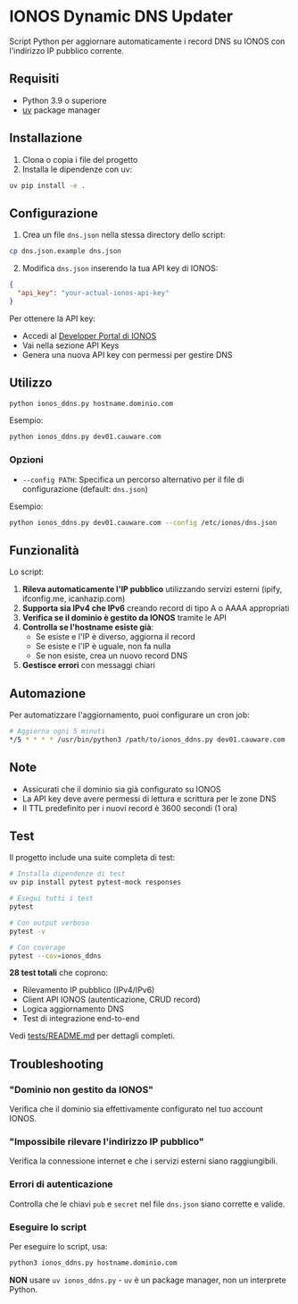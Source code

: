 # IONOS Dynamic DNS Updater

Script Python per aggiornare automaticamente i record DNS su IONOS con l'indirizzo IP pubblico corrente.

## Requisiti

- Python 3.9 o superiore
- [uv](https://github.com/astral-sh/uv) package manager

## Installazione

1. Clona o copia i file del progetto
2. Installa le dipendenze con uv:

```bash
uv pip install -e .
```

## Configurazione

1. Crea un file `dns.json` nella stessa directory dello script:

```bash
cp dns.json.example dns.json
```

2. Modifica `dns.json` inserendo la tua API key di IONOS:

```json
{
  "api_key": "your-actual-ionos-api-key"
}
```

Per ottenere la API key:
- Accedi al [Developer Portal di IONOS](https://developer.hosting.ionos.it/)
- Vai nella sezione API Keys
- Genera una nuova API key con permessi per gestire DNS

## Utilizzo

```bash
python ionos_ddns.py hostname.dominio.com
```

Esempio:
```bash
python ionos_ddns.py dev01.cauware.com
```

### Opzioni

- `--config PATH`: Specifica un percorso alternativo per il file di configurazione (default: `dns.json`)

Esempio:
```bash
python ionos_ddns.py dev01.cauware.com --config /etc/ionos/dns.json
```

## Funzionalità

Lo script:

1. **Rileva automaticamente l'IP pubblico** utilizzando servizi esterni (ipify, ifconfig.me, icanhazip.com)
2. **Supporta sia IPv4 che IPv6** creando record di tipo A o AAAA appropriati
3. **Verifica se il dominio è gestito da IONOS** tramite le API
4. **Controlla se l'hostname esiste già**:
   - Se esiste e l'IP è diverso, aggiorna il record
   - Se esiste e l'IP è uguale, non fa nulla
   - Se non esiste, crea un nuovo record DNS
5. **Gestisce errori** con messaggi chiari

## Automazione

Per automatizzare l'aggiornamento, puoi configurare un cron job:

```bash
# Aggiorna ogni 5 minuti
*/5 * * * * /usr/bin/python3 /path/to/ionos_ddns.py dev01.cauware.com
```

## Note

- Assicurati che il dominio sia già configurato su IONOS
- La API key deve avere permessi di lettura e scrittura per le zone DNS
- Il TTL predefinito per i nuovi record è 3600 secondi (1 ora)

## Test

Il progetto include una suite completa di test:

```bash
# Installa dipendenze di test
uv pip install pytest pytest-mock responses

# Esegui tutti i test
pytest

# Con output verboso
pytest -v

# Con coverage
pytest --cov=ionos_ddns
```

**28 test totali** che coprono:
- Rilevamento IP pubblico (IPv4/IPv6)
- Client API IONOS (autenticazione, CRUD record)
- Logica aggiornamento DNS
- Test di integrazione end-to-end

Vedi [tests/README.md](tests/README.md) per dettagli completi.

## Troubleshooting

### "Dominio non gestito da IONOS"
Verifica che il dominio sia effettivamente configurato nel tuo account IONOS.

### "Impossibile rilevare l'indirizzo IP pubblico"
Verifica la connessione internet e che i servizi esterni siano raggiungibili.

### Errori di autenticazione
Controlla che le chiavi `pub` e `secret` nel file `dns.json` siano corrette e valide.

### Eseguire lo script
Per eseguire lo script, usa:
```bash
python3 ionos_ddns.py hostname.dominio.com
```

**NON** usare `uv ionos_ddns.py` - `uv` è un package manager, non un interprete Python.
